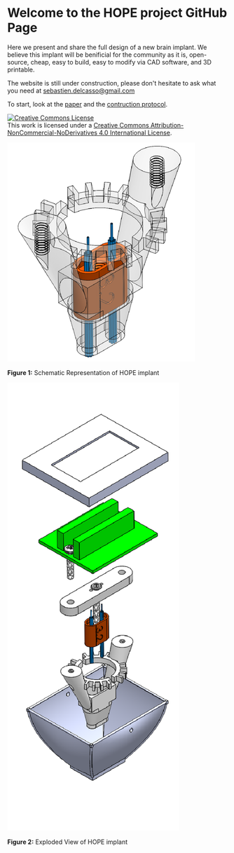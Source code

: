 # Welcome to the HOPE project GitHub Page

Here we present and share the full design of a new brain implant.
We believe this implant will be benificial for the community as it is, open-source, cheap, easy to build, easy to modify via CAD software, and 3D printable.

The website is still under construction, please don't hesitate to ask what you need at sebastien.delcasso@gmail.com

To start, look at the [paper](https://www.frontiersin.org/articles/10.3389/fncir.2018.00041/full) and the [contruction protocol](https://github.com/delcasso/hope/blob/master/HOPE%20construction-implantation%20procedure_SD_20180416-1355.pdf).

<a rel="license" href="http://creativecommons.org/licenses/by-nc-nd/4.0/"><img alt="Creative Commons License" style="border-width:0" src="https://i.creativecommons.org/l/by-nc-nd/4.0/88x31.png" /></a><br />This work is licensed under a <a rel="license" href="http://creativecommons.org/licenses/by-nc-nd/4.0/">Creative Commons Attribution-NonCommercial-NoDerivatives 4.0 International License</a>.

![body](body.png)

**Figure 1:** Schematic Representation of HOPE implant

![exploded view](exploded_view.png)

**Figure 2:** Exploded View of HOPE implant
